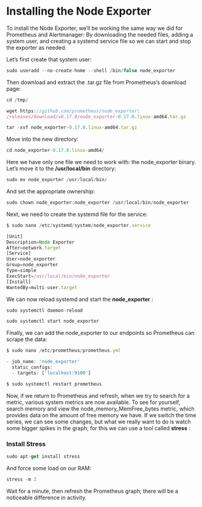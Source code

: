# Installing the Node Exporter
To install the Node Exporter, we’ll be working the same way we did for Prometheus and Alertmanager: By
downloading the needed files, adding a system user, and creating a systemd service file so we can start
and stop the exporter as needed.

Let’s first create that system user:
```js
sudo useradd --no-create-home --shell /bin/false node_exporter
```
Then download and extract the .tar.gz file from Prometheus’s download page:
```js
cd /tmp/
```
```js
wget https://github.com/prometheus/node_exporter\
/releases/download/v0.17.0/node_exporter-0.17.0.linux-amd64.tar.gz
```
```js
tar -xvf node_exporter-0.17.0.linux-amd64.tar.gz 
```
Move into the new directory:
```js
cd node_exporter-0.17.0.linux-amd64/
```
Here we have only one file we need to work with: the node_exporter binary. Let’s move it to the
**/usr/local/bin** directory:
```js
sudo mv node_exporter /usr/local/bin/
```
And set the appropriate ownership:
```js
sudo chown node_exporter:node_exporter /usr/local/bin/node_exporter
```
Next, we need to create the systemd file for the service:
```js
$ sudo nano /etc/systemd/system/node_exporter.service
```
```js
[Unit]
Description=Node Exporter
After=network.target
[Service]
User=node_exporter
Group=node_exporter
Type=simple
ExecStart=/usr/local/bin/node_exporter
[Install]
WantedBy=multi-user.target
```
We can now reload systemd and start the **node_exporter** :
```js
sudo systemctl daemon-reload
```
```js
sudo systemctl start node_exporter
```
Finally, we can add the node_exporter to our endpoints so Prometheus can scrape the data:
```js
$ sudo nano /etc/prometheus/prometheus.yml
```
```js
- job_name: 'node_exporter'
  static_configs:
  - targets: ['localhost:9100']
```
```js
$ sudo systemctl restart prometheus
```

Now, if we return to Prometheus and refresh, when we try to search for a metric, various system metrics
are now available. To see for yourself, search memory and view the node_memory_MemFree_bytes metric,
which provides data on the amount of free memory we have. If we switch the time series, we can see
some changes, but what we really want to do is watch some bigger spikes in the graph; for this we can
use a tool called **stress** :
### **Install Stress**
```js
sudo apt-get install stress
```
And force some load on our RAM:
```js
stress -m 2
```
Wait for a minute, then refresh the Prometheus graph; there will be a noticeable difference in activity.